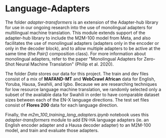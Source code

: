 # Language-Adapters

The folder _adapter-transformers_ is an extension of the Adapter-hub library for use in our ongoing research into the use of monolingual adapters for multilingual machine translation. This module extends support of the adapter-hub library to include the M2M-100 model from Meta, and also facilitates the use of monolingual adapters (adapters only in the encoder or only in the decoder block), and to allow multiple adapters to be active at the same time (the _Pair()_ composition class). For more information about monolingual adapters, refer to the paper "Monolingual Adapters for Zero-Shot Neural Machine Translation" (Philip et al. 2020).

The folder _Data_ stores our data for this project. The train and dev files consist of a mix of **MAFAND-MT** and **WebCrawl African** data for English, Yoruba, Hausa, Swahili, and Igbo. Because we are researching techniques for low resource language machine translation, we randomly selected only a subset of the available data for Swahili in order to have comparable dataset sizes between each of the EN-X language directions. The test set files consist of **Flores 200** data for each language direction.

Finally, the _m2m_100_training_lang_adapters.ipynb_ notebook uses this _adapter-transformers_ module to add EN-HA language adapters (ie. an English encoder adapter and a Hausa decoder adapter) to an M2M-100 model, and train and evaluate those adapters.
